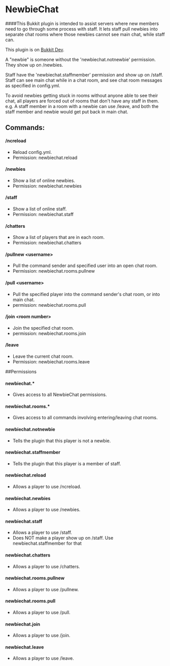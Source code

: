 NewbieChat
==========
####This Bukkit plugin is intended to assist servers where new members need to go through some process with staff. It lets staff pull newbies into separate chat rooms where those newbies cannot see main chat, while staff can.

This plugin is on [Bukkit Dev](http://dev.bukkit.org/bukkit-plugins/newbiechat/).

A "newbie" is someone without the 'newbiechat.notnewbie' permission.
They show up on /newbies.

Staff have the 'newbiechat.staffmember' permission and show up on /staff.
Staff can see main chat while in a chat room, and see chat room messages as specified in config.yml.

To avoid newbies getting stuck in rooms without anyone able to see their chat, all players are forced out of rooms that don't have any staff in them.
e.g. A staff member in a room with a newbie can use /leave, and both the staff member and newbie would get put back in main chat.

## Commands:
#### /ncreload
  * Reload config.yml.
  * Permission: newbiechat.reload

#### /newbies
  * Show a list of online newbies.
  * Permission: newbiechat.newbies

#### /staff
  * Show a list of online staff.
  * Permission: newbiechat.staff

#### /chatters
  * Show a list of players that are in each room.
  * Permission: newbiechat.chatters

#### /pullnew &lt;username&gt;
  * Pull the command sender and specified user into an open chat room.
  * Permission: newbiechat.rooms.pullnew

#### /pull &lt;username&gt;
  * Pull the specified player into the command sender's chat room, or into main chat.
  * permission: newbiechat.rooms.pull

#### /join &lt;room number&gt;
  * Join the specified chat room.
  * permission: newbiechat.rooms.join

#### /leave
  * Leave the current chat room.
  * Permission: newbiechat.rooms.leave

##Permissions
#### newbiechat.*
  * Gives access to all NewbieChat permissions.
  
#### newbiechat.rooms.*
  * Gives access to all commands involving entering/leaving chat rooms.
  
#### newbiechat.notnewbie
  * Tells the plugin that this player is not a newbie.
  
#### newbiechat.staffmember
  * Tells the plugin that this player is a member of staff.
  
#### newbiechat.reload
  * Allows a player to use /ncreload.
  
#### newbiechat.newbies
  * Allows a player to use /newbies.
  
#### newbiechat.staff
  * Allows a player to use /staff.
  * Does NOT make a player show up on /staff. Use newbiechat.staffmember for that
  
#### newbiechat.chatters
  * Allows a player to use /chatters.
  
#### newbiechat.rooms.pullnew
  * Allows a player to use /pullnew.
  
#### newbiechat.rooms.pull
  * Allows a player to use /pull.
  
#### newbiechat.join
  * Allows a player to use /join.
  
#### newbiechat.leave
  * Allows a player to use /leave.
